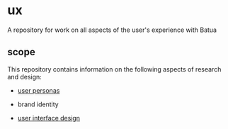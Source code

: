 # ux
A repository for work on all aspects of the user's experience with Batua

## scope

This repository contains information on the following aspects of research and design:

- [user personas](https://github.com/batuaWallet/ux/issues?q=is%3Aopen+is%3Aissue+label%3Apersona)

- brand identity

- [user interface design](https://github.com/batuaWallet/ux/tree/main/ui)
